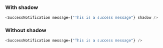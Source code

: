 ### With shadow

```js
<SuccessNotification message={"This is a success message"} shadow />
```

### Without shadow

```js
<SuccessNotification message={"This is a success message"} />
```
